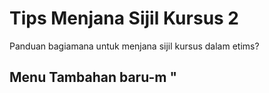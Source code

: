 # Tips Menjana Sijil Kursus 2

Panduan bagiamana untuk menjana sijil kursus dalam etims?

## Menu Tambahan baru-m "